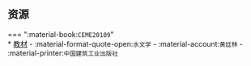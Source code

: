 ## 资源  
=== ":material-book:`CEME20109`"  
    * [教材](http://api.cqu-openlib.cn/file?key=imHnE2qaweni) - :material-format-quote-open:`水文学` - :material-account:`黄廷林` - :material-printer:`中国建筑工业出版社`  